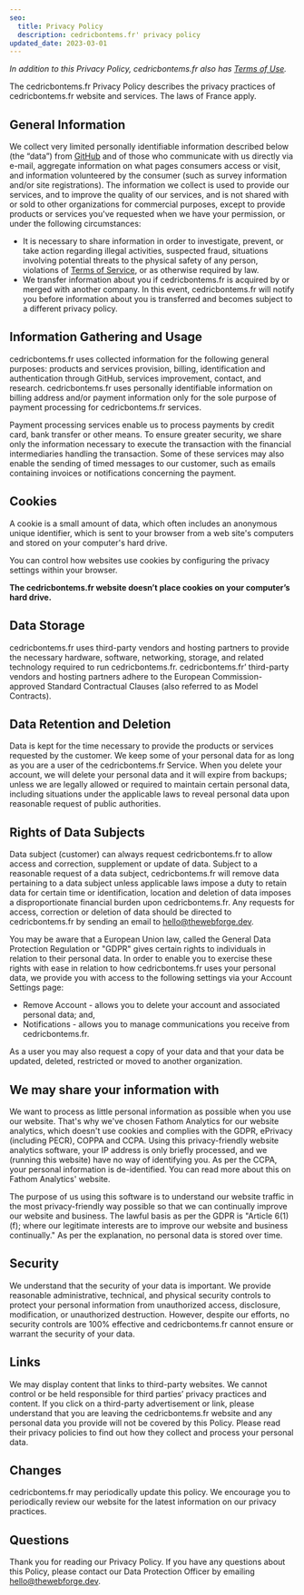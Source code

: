 ```yaml
---
seo:
  title: Privacy Policy
  description: cedricbontems.fr' privacy policy
updated_date: 2023-03-01
---
```


_In addition to this Privacy Policy, cedricbontems.fr also has [Terms of Use](/terms)._

The cedricbontems.fr Privacy Policy describes the privacy practices of cedricbontems.fr website and services. The laws of France apply.

## General Information

We collect very limited personally identifiable information described below (the “data”) from [GitHub](https://help.github.com/articles/github-privacy-policy/) and of those who communicate with us directly via e-mail, aggregate information on what pages consumers access or visit, and information volunteered by the consumer (such as survey information and/or site registrations). The information we collect is used to provide our services, and to improve the quality of our services, and is not shared with or sold to other organizations for commercial purposes, except to provide products or services you've requested when we have your permission, or under the following circumstances:

- It is necessary to share information in order to investigate, prevent, or take action regarding illegal activities, suspected fraud, situations involving potential threats to the physical safety of any person, violations of [Terms of Service](/terms), or as otherwise required by law.
- We transfer information about you if cedricbontems.fr is acquired by or merged with another company. In this event, cedricbontems.fr will notify you before information about you is transferred and becomes subject to a different privacy policy.

## Information Gathering and Usage

cedricbontems.fr uses collected information for the following general purposes: products and services provision, billing, identification and authentication through GitHub, services improvement, contact, and research. cedricbontems.fr uses personally identifiable information on billing address and/or payment information only for the sole purpose of payment processing for cedricbontems.fr services.

Payment processing services enable us to process payments by credit card, bank transfer or other means. To ensure greater security, we share only the information necessary to execute the transaction with the financial intermediaries handling the transaction. Some of these services may also enable the sending of timed messages to our customer, such as emails containing invoices or notifications concerning the payment.

## Cookies

A cookie is a small amount of data, which often includes an anonymous unique identifier, which is sent to your browser from a web site's computers and stored on your computer's hard drive.

You can control how websites use cookies by configuring the privacy settings within your browser.

**The cedricbontems.fr website doesn’t place cookies on your computer’s hard drive.**

## Data Storage

cedricbontems.fr uses third-party vendors and hosting partners to provide the necessary hardware, software, networking, storage, and related technology required to run cedricbontems.fr. cedricbontems.fr’ third-party vendors and hosting partners adhere to the European Commission-approved Standard Contractual Clauses (also referred to as Model Contracts).

## Data Retention and Deletion

Data is kept for the time necessary to provide the products or services requested by the customer. We keep some of your personal data for as long as you are a user of the cedricbontems.fr Service. When you delete your account, we will delete your personal data and it will expire from backups; unless we are legally allowed or required to maintain certain personal data, including situations under the applicable laws to reveal personal data upon reasonable request of public authorities.

## Rights of Data Subjects

Data subject (customer) can always request cedricbontems.fr to allow access and correction, supplement or update of data. Subject to a reasonable request of a data subject, cedricbontems.fr will remove data pertaining to a data subject unless applicable laws impose a duty to retain data for certain time or identification, location and deletion of data imposes a disproportionate financial burden upon cedricbontems.fr. Any requests for access, correction or deletion of data should be directed to cedricbontems.fr by sending an email to [hello@thewebforge.dev](mailto:hello@thewebforge.dev).

You may be aware that a European Union law, called the General Data Protection Regulation or "GDPR" gives certain rights to individuals in relation to their personal data. In order to enable you to exercise these rights with ease in relation to how cedricbontems.fr uses your personal data, we provide you with access to the following settings via your Account Settings page:

- Remove Account - allows you to delete your account and associated personal data; and,
- Notifications - allows you to manage communications you receive from cedricbontems.fr.

As a user you may also request a copy of your data and that your data be updated, deleted, restricted or moved to another organization.

## We may share your information with

We want to process as little personal information as possible when you use our website. That's why we've chosen Fathom Analytics for our website analytics, which doesn't use cookies and complies with the GDPR, ePrivacy (including PECR), COPPA and CCPA. Using this privacy-friendly website analytics software, your IP address is only briefly processed, and we (running this website) have no way of identifying you. As per the CCPA, your personal information is de-identified. You can read more about this on Fathom Analytics' website.

The purpose of us using this software is to understand our website traffic in the most privacy-friendly way possible so that we can continually improve our website and business. The lawful basis as per the GDPR is "Article 6(1)(f); where our legitimate interests are to improve our website and business continually." As per the explanation, no personal data is stored over time.

## Security

We understand that the security of your data is important. We provide reasonable administrative, technical, and physical security controls to protect your personal information from unauthorized access, disclosure, modification, or unauthorized destruction. However, despite our efforts, no security controls are 100% effective and cedricbontems.fr cannot ensure or warrant the security of your data.

## Links

We may display content that links to third-party websites. We cannot control or be held responsible for third parties’ privacy practices and content. If you click on a third-party advertisement or link, please understand that you are leaving the cedricbontems.fr website and any personal data you provide will not be covered by this Policy. Please read their privacy policies to find out how they collect and process your personal data.

## Changes

cedricbontems.fr may periodically update this policy. We encourage you to periodically review our website for the latest information on our privacy practices.

## Questions

Thank you for reading our Privacy Policy. If you have any questions about this Policy, please contact our Data Protection Officer by emailing [hello@thewebforge.dev](mailto:hello@thewebforge.dev).

